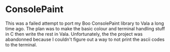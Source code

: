 # ConsolePaint
This was a failed attempt to port my Boo ConsolePaint library to Vala a long time ago. The plan was to make the basic colour and terminal handling stuff in C then write the rest in Vala. Unfortunately, the the project was abandonned because I couldn't figure out a way to not print the ascii codes to the terminal.
